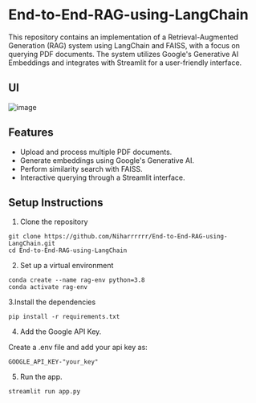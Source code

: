 # End-to-End-RAG-using-LangChain

This repository contains an implementation of a Retrieval-Augmented Generation (RAG) system using LangChain and FAISS, with a focus on querying PDF documents. The system utilizes Google's Generative AI Embeddings and integrates with Streamlit for a user-friendly interface.
## UI

![image](https://github.com/user-attachments/assets/7c66907a-7a03-4486-aecc-ad23f4eed03b)

## Features

- Upload and process multiple PDF documents.
- Generate embeddings using Google's Generative AI.
- Perform similarity search with FAISS.
- Interactive querying through a Streamlit interface.

## Setup Instructions

1. Clone the repository

```
git clone https://github.com/Niharrrrrr/End-to-End-RAG-using-LangChain.git
cd End-to-End-RAG-using-LangChain
```

2. Set up a virtual environment

```
conda create --name rag-env python=3.8
conda activate rag-env
```

3.Install the dependencies

```
pip install -r requirements.txt
```

4. Add the Google API Key.
   
Create a .env file and add your api key as:
```
GOOGLE_API_KEY-"your_key"
```

5. Run the app.

```
streamlit run app.py
```


   
